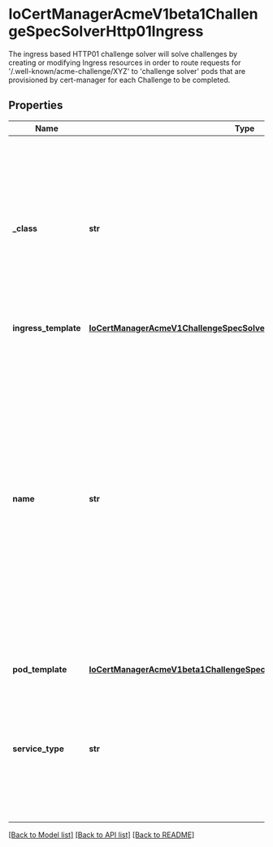 # IoCertManagerAcmeV1beta1ChallengeSpecSolverHttp01Ingress

The ingress based HTTP01 challenge solver will solve challenges by creating or modifying Ingress resources in order to route requests for '/.well-known/acme-challenge/XYZ' to 'challenge solver' pods that are provisioned by cert-manager for each Challenge to be completed.
## Properties
Name | Type | Description | Notes
------------ | ------------- | ------------- | -------------
**_class** | **str** | The ingress class to use when creating Ingress resources to solve ACME challenges that use this challenge solver. Only one of &#39;class&#39; or &#39;name&#39; may be specified. | [optional] 
**ingress_template** | [**IoCertManagerAcmeV1ChallengeSpecSolverHttp01IngressIngressTemplate**](IoCertManagerAcmeV1ChallengeSpecSolverHttp01IngressIngressTemplate.md) |  | [optional] 
**name** | **str** | The name of the ingress resource that should have ACME challenge solving routes inserted into it in order to solve HTTP01 challenges. This is typically used in conjunction with ingress controllers like ingress-gce, which maintains a 1:1 mapping between external IPs and ingress resources. | [optional] 
**pod_template** | [**IoCertManagerAcmeV1beta1ChallengeSpecSolverHttp01IngressPodTemplate**](IoCertManagerAcmeV1beta1ChallengeSpecSolverHttp01IngressPodTemplate.md) |  | [optional] 
**service_type** | **str** | Optional service type for Kubernetes solver service. Supported values are NodePort or ClusterIP. If unset, defaults to NodePort. | [optional] 

[[Back to Model list]](../README.md#documentation-for-models) [[Back to API list]](../README.md#documentation-for-api-endpoints) [[Back to README]](../README.md)


